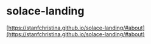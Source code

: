 # solace-landing

[https://stanfchristina.github.io/solace-landing/#about](https://stanfchristina.github.io/solace-landing/#about)
